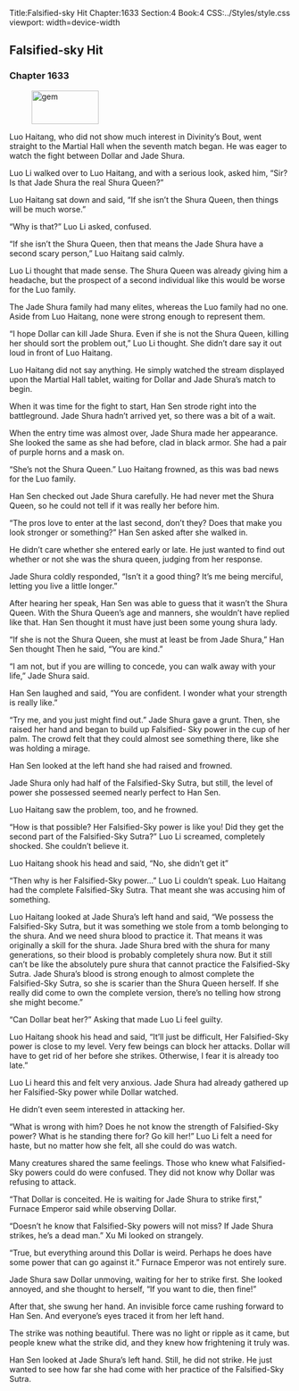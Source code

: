 Title:Falsified-sky Hit 
Chapter:1633 
Section:4 
Book:4 
CSS:../Styles/style.css 
viewport: width=device-width
  
## Falsified-sky Hit
### Chapter 1633 
<figure>
	<img src="../Images/gem.gif" alt="gem" id="gem" width="120" height="60" />
</figure>
  

  
  Luo Haitang, who did not show much interest in Divinity’s Bout, went straight to the Martial Hall when the seventh match began. He was eager to watch the fight between Dollar and Jade Shura.

Luo Li walked over to Luo Haitang, and with a serious look, asked him, “Sir? Is that Jade Shura the real Shura Queen?”

Luo Haitang sat down and said, “If she isn’t the Shura Queen, then things will be much worse.”

“Why is that?” Luo Li asked, confused.

“If she isn’t the Shura Queen, then that means the Jade Shura have a second scary person,” Luo Haitang said calmly.

Luo Li thought that made sense. The Shura Queen was already giving him a headache, but the prospect of a second individual like this would be worse for the Luo family.

The Jade Shura family had many elites, whereas the Luo family had no one. Aside from Luo Haitang, none were strong enough to represent them.

“I hope Dollar can kill Jade Shura. Even if she is not the Shura Queen, killing her should sort the problem out,” Luo Li thought. She didn’t dare say it out loud in front of Luo Haitang.

Luo Haitang did not say anything. He simply watched the stream displayed upon the Martial Hall tablet, waiting for Dollar and Jade Shura’s match to begin.

When it was time for the fight to start, Han Sen strode right into the battleground. Jade Shura hadn’t arrived yet, so there was a bit of a wait.

When the entry time was almost over, Jade Shura made her appearance. She looked the same as she had before, clad in black armor. She had a pair of purple horns and a mask on.

“She’s not the Shura Queen.” Luo Haitang frowned, as this was bad news for the Luo family.

Han Sen checked out Jade Shura carefully. He had never met the Shura Queen, so he could not tell if it was really her before him.

“The pros love to enter at the last second, don’t they? Does that make you look stronger or something?” Han Sen asked after she walked in.

He didn’t care whether she entered early or late. He just wanted to find out whether or not she was the shura queen, judging from her response.

Jade Shura coldly responded, “Isn’t it a good thing? It’s me being merciful, letting you live a little longer.”

After hearing her speak, Han Sen was able to guess that it wasn’t the Shura Queen. With the Shura Queen’s age and manners, she wouldn’t have replied like that. Han Sen thought it must have just been some young shura lady.

“If she is not the Shura Queen, she must at least be from Jade Shura,” Han Sen thought Then he said, “You are kind.”

“I am not, but if you are willing to concede, you can walk away with your life,” Jade Shura said.

Han Sen laughed and said, “You are confident. I wonder what your strength is really like.”

“Try me, and you just might find out.” Jade Shura gave a grunt. Then, she raised her hand and began to build up Falsified- Sky power in the cup of her palm. The crowd felt that they could almost see something there, like she was holding a mirage.

Han Sen looked at the left hand she had raised and frowned.

Jade Shura only had half of the Falsified-Sky Sutra, but still, the level of power she possessed seemed nearly perfect to Han Sen.

Luo Haitang saw the problem, too, and he frowned.

“How is that possible? Her Falsified-Sky power is like you! Did they get the second part of the Falsified-Sky Sutra?” Luo Li screamed, completely shocked. She couldn’t believe it.

Luo Haitang shook his head and said, “No, she didn’t get it”

“Then why is her Falsified-Sky power…” Luo Li couldn’t speak. Luo Haitang had the complete Falsified-Sky Sutra. That meant she was accusing him of something.

Luo Haitang looked at Jade Shura’s left hand and said, “We possess the Falsified-Sky Sutra, but it was something we stole from a tomb belonging to the shura. And we need shura blood to practice it. That means it was originally a skill for the shura. Jade Shura bred with the shura for many generations, so their blood is probably completely shura now. But it still can’t be like the absolutely pure shura that cannot practice the Falsified-Sky Sutra. Jade Shura’s blood is strong enough to almost complete the Falsified-Sky Sutra, so she is scarier than the Shura Queen herself. If she really did come to own the complete version, there’s no telling how strong she might become.”

“Can Dollar beat her?” Asking that made Luo Li feel guilty.

Luo Haitang shook his head and said, “It’ll just be difficult, Her Falsified-Sky power is close to my level. Very few beings can block her attacks. Dollar will have to get rid of her before she strikes. Otherwise, I fear it is already too late.”

Luo Li heard this and felt very anxious. Jade Shura had already gathered up her Falsified-Sky power while Dollar watched.

He didn’t even seem interested in attacking her.

“What is wrong with him? Does he not know the strength of Falsified-Sky power? What is he standing there for? Go kill her!” Luo Li felt a need for haste, but no matter how she felt, all she could do was watch.

Many creatures shared the same feelings. Those who knew what Falsified-Sky powers could do were confused. They did not know why Dollar was refusing to attack.

“That Dollar is conceited. He is waiting for Jade Shura to strike first,” Furnace Emperor said while observing Dollar.

“Doesn’t he know that Falsified-Sky powers will not miss? If Jade Shura strikes, he’s a dead man.” Xu Mi looked on strangely.

“True, but everything around this Dollar is weird. Perhaps he does have some power that can go against it.” Furnace Emperor was not entirely sure.

Jade Shura saw Dollar unmoving, waiting for her to strike first. She looked annoyed, and she thought to herself, “If you want to die, then fine!”

After that, she swung her hand. An invisible force came rushing forward to Han Sen. And everyone’s eyes traced it from her left hand.

The strike was nothing beautiful. There was no light or ripple as it came, but people knew what the strike did, and they knew how frightening it truly was.

Han Sen looked at Jade Shura’s left hand. Still, he did not strike. He just wanted to see how far she had come with her practice of the Falsified-Sky Sutra.
